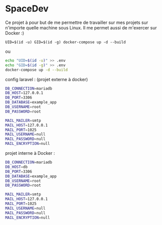 # SpaceDev

Ce projet à pour but de me permettre de travailler sur mes projets sur n'importe quelle machine sous Linux. Il me permet aussi de m'exercer sur Docker :)


`UID=$(id -u) GID=$(id -g) docker-compose up -d --build`

ou

```sh
echo "UID=$(id -u)" >> .env
echo "GID=$(id -g)" >> .env
docker-compose up -d --build
```

config laravel : (projet externe à docker)

```sh
DB_CONNECTION=mariadb
DB_HOST=127.0.0.1
DB_PORT=3306
DB_DATABASE=example_app
DB_USERNAME=root
DB_PASSWORD=root

MAIL_MAILER=smtp
MAIL_HOST=127.0.0.1
MAIL_PORT=1025
MAIL_USERNAME=null
MAIL_PASSWORD=null
MAIL_ENCRYPTION=null
```

projet interne à Docker :
```sh
DB_CONNECTION=mariadb
DB_HOST=db
DB_PORT=3306
DB_DATABASE=example_app
DB_USERNAME=root
DB_PASSWORD=root

MAIL_MAILER=smtp
MAIL_HOST=127.0.0.1
MAIL_PORT=1025
MAIL_USERNAME=null
MAIL_PASSWORD=null
MAIL_ENCRYPTION=null
```